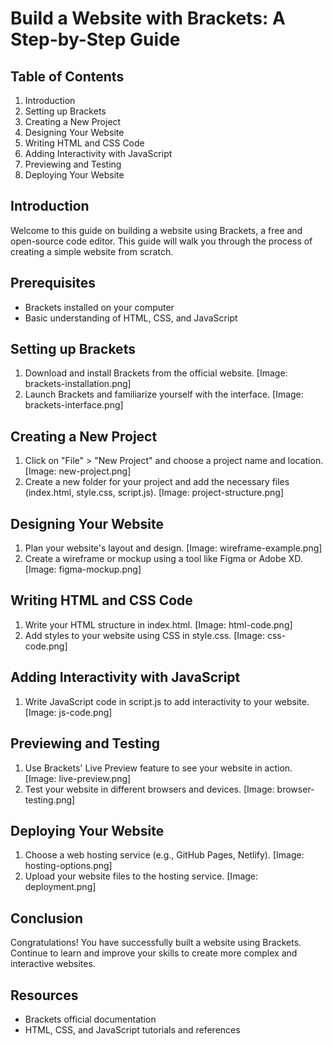 # Build a Website with Brackets: A Step-by-Step Guide
## Table of Contents

1. Introduction
2. Setting up Brackets
3. Creating a New Project
4. Designing Your Website
5. Writing HTML and CSS Code
6. Adding Interactivity with JavaScript
7. Previewing and Testing
8. Deploying Your Website
## Introduction
Welcome to this guide on building a website using Brackets, a free and open-source code editor. This guide will walk you through the process of creating a simple website from scratch.
## Prerequisites
- Brackets installed on your computer
- Basic understanding of HTML, CSS, and JavaScript
## Setting up Brackets
1. Download and install Brackets from the official website.
[Image: brackets-installation.png]
2. Launch Brackets and familiarize yourself with the interface.
[Image: brackets-interface.png]
## Creating a New Project
1. Click on "File" > "New Project" and choose a project name and location.
[Image: new-project.png]
2. Create a new folder for your project and add the necessary files (index.html, style.css, script.js).
[Image: project-structure.png]
## Designing Your Website
1. Plan your website's layout and design.
[Image: wireframe-example.png]
2. Create a wireframe or mockup using a tool like Figma or Adobe XD.
[Image: figma-mockup.png]
## Writing HTML and CSS Code
1. Write your HTML structure in index.html.
[Image: html-code.png]
2. Add styles to your website using CSS in style.css.
[Image: css-code.png]
## Adding Interactivity with JavaScript
1. Write JavaScript code in script.js to add interactivity to your website.
[Image: js-code.png]
## Previewing and Testing
1. Use Brackets' Live Preview feature to see your website in action.
[Image: live-preview.png]
2. Test your website in different browsers and devices.
[Image: browser-testing.png]
## Deploying Your Website
1. Choose a web hosting service (e.g., GitHub Pages, Netlify).
[Image: hosting-options.png]
2. Upload your website files to the hosting service.
[Image: deployment.png]
## Conclusion
Congratulations! You have successfully built a website using Brackets. Continue to learn and improve your skills to create more complex and interactive websites.
## Resources
- Brackets official documentation
- HTML, CSS, and JavaScript tutorials and references
